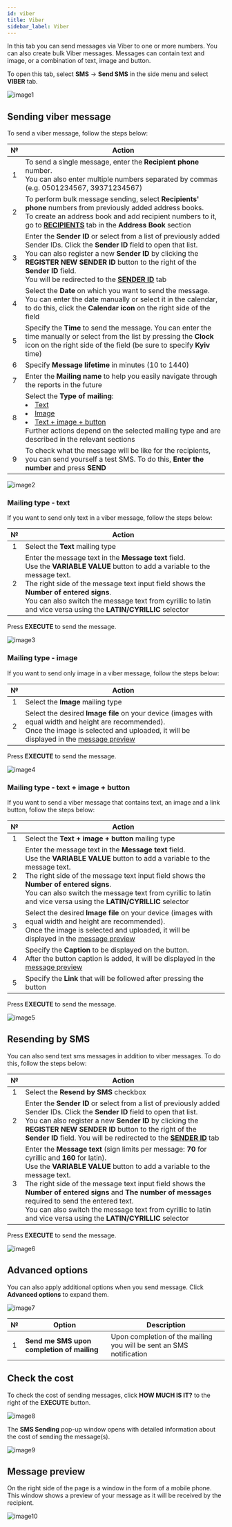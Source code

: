 ```yaml
---
id: viber
title: Viber
sidebar_label: Viber
---
```


In this tab you can send messages via Viber to one or more numbers. You can also create bulk Viber messages. Messages can contain text and image, or a combination of text, image and button.

To open this tab, select **SMS** → **Send SMS** in the side menu and select **VIBER** tab.

![image1](/img/en/client_send_sms_viber/image1.png)

## Sending viber message

To send a viber message, follow the steps below:

|  №  | Action |
| :-: | ------ |
| 1 | To send a single message, enter the **Recipient phone** number. <br/> You can also enter multiple numbers separated by commas (e.g. 0501234567, 39371234567) |
| 2 | To perform bulk message sending, select **Recipients' phone** numbers from previously added address books. <br/> To create an address book and add recipient numbers to it, go to [**RECIPIENTS**](../address_book/recipients.md) tab in the **Address Book** section |
| 3 | Enter the **Sender ID** or select from a list of previously added Sender IDs. Click the **Sender ID** field to open that list. <br/> You can also register a new **Sender ID** by clicking the **REGISTER NEW SENDER ID** button to the right of the **Sender ID** field. <br/> You will be redirected to the [**SENDER ID**](../send_sms/sender_id.md) tab |
| 4 | Select the **Date** on which you want to send the message. You can enter the date manually or select it in the calendar, to do this, click the **Calendar icon** on the right side of the field |
| 5 | Specify the **Time** to send the message. You can enter the time manually or select from the list by pressing the **Clock** icon on the right side of the field (be sure to specify **Kyiv** time) |
| 6 | Specify **Message lifetime** in minutes (10 to 1440) |
| 7 | Enter the **Mailing name** to help you easily navigate through the reports in the future |
| 8 | Select the **Type of mailing**: <li>[Text](#mailing-type---text)</li> <li>[Image](#mailing-type---image)</li> <li>[Text + image + button](#mailing-type---text--image--button)</li> Further actions depend on the selected mailing type and are described in the relevant sections |
| 9 | To check what the message will be like for the recipients, you can send yourself a test SMS. To do this, **Enter the number** and press **SEND** |

![image2](/img/en/client_send_sms_viber/image2.png)

### Mailing type - text

If you want to send only text in a viber message, follow the steps below:

|  №  | Action |
| :-: | ------ |
| 1 | Select the **Text** mailing type |
| 2 | Enter the message text in the **Message text** field. <br/> Use the **VARIABLE VALUE** button to add a variable to the message text. <br/> The right side of the message text input field shows the **Number of entered signs**. <br/> You can also switch the message text from cyrillic to latin and vice versa using the **LATIN/CYRILLIC** selector |

Press **EXECUTE** to send the message.

![image3](/img/en/client_send_sms_viber/image3.png)

### Mailing type - image

If you want to send only image in a viber message, follow the steps below:

|  №  | Action |
| :-: | ------ |
| 1 | Select the **Image** mailing type |
| 2 | Select the desired **Image file** on your device (images with equal width and height are recommended). <br/> Once the image is selected and uploaded, it will be displayed in the [message preview](#message-preview) |

Press **EXECUTE** to send the message.

![image4](/img/en/client_send_sms_viber/image4.png)

### Mailing type - text + image + button

If you want to send a viber message that contains text, an image and a link button, follow the steps below:

|  №  | Action |
| :-: | ------ |
| 1 | Select the **Text + image + button** mailing type |
| 2 | Enter the message text in the **Message text** field. <br/> Use the **VARIABLE VALUE** button to add a variable to the message text. <br/> The right side of the message text input field shows the **Number of entered signs**. <br/> You can also switch the message text from cyrillic to latin and vice versa using the **LATIN/CYRILLIC** selector |
| 3 | Select the desired **Image file** on your device (images with equal width and height are recommended). <br/> Once the image is selected and uploaded, it will be displayed in the [message preview](#message-preview) |
| 4 | Specify the **Caption** to be displayed on the button. <br/> After the button caption is added, it will be displayed in the [message preview](#message-preview) |
| 5 | Specify the **Link** that will be followed after pressing the button |

Press **EXECUTE** to send the message.

![image5](/img/en/client_send_sms_viber/image5.png)

## Resending by SMS

You can also send text sms messages in addition to viber messages. To do this, follow the steps below:

|  №  | Action |
| :-: | ------ |
| 1 | Select the **Resend by SMS** checkbox |
| 2 | Enter the **Sender ID** or select from a list of previously added Sender IDs. Click the **Sender ID** field to open that list. <br/> You can also register a new **Sender ID** by clicking the **REGISTER NEW SENDER ID** button to the right of the **Sender ID** field. You will be redirected to the [**SENDER ID**](../send_sms/sender_id.md) tab |
| 3 | Enter the **Message text** (sign limits per message: **70** for cyrillic and **160** for latin). <br/> Use the **VARIABLE VALUE** button to add a variable to the message text. <br/> The right side of the message text input field shows the **Number of entered signs** and **The number of messages** required to send the entered text. <br/> You can also switch the message text from cyrillic to latin and vice versa using the **LATIN/CYRILLIC** selector |

Press **EXECUTE** to send the message.

![image6](/img/en/client_send_sms_viber/image6.png)

## Advanced options

You can also apply additional options when you send message. Click **Advanced options** to expand them.

![image7](/img/en/client_send_sms_viber/image7.png)

|  №  | Option | Description |
| :-: | ------ | ----------- |
| 1 | **Send me SMS upon completion of mailing** | Upon completion of the mailing you will be sent an SMS notification |

## Check the cost

To check the cost of sending messages, click **HOW MUCH IS IT?** to the right of the **EXECUTE** button.

![image8](/img/en/client_send_sms_viber/image8.png)

The **SMS Sending** pop-up window opens with detailed information about the cost of sending the message(s).

![image9](/img/en/client_send_sms_viber/image9.png)

## Message preview

On the right side of the page is a window in the form of a mobile phone. This window shows a preview of your message as it will be received by the recipient.

![image10](/img/en/client_send_sms_viber/image10.png)
